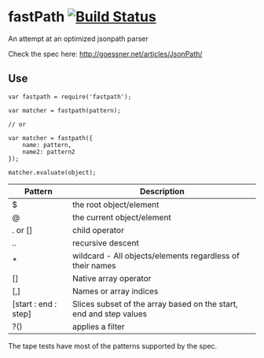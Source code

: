 fastPath [![Build Status](https://travis-ci.org/pvenkatakrishnan/fastPath.svg)](https://travis-ci.org/pvenkatakrishnan/fastPath)
==========

An attempt at an optimized jsonpath parser

Check the spec here: http://goessner.net/articles/JsonPath/

Use
---

```
var fastpath = require('fastpath');

var matcher = fastpath(pattern);

// or

var matcher = fastpath({
    name: pattern,
    name2: pattern2
});

matcher.evaluate(object);
```

|  Pattern |  Description |
|---|---|
|  $ |  the root object/element |
|  @ |  the current object/element |
|  . or [] | child operator  |
|  .. | recursive descent |
| * | wildcard - All objects/elements regardless of their names |
| [] | Native array operator |
| [,] | Names or array indices |
| [start : end : step] | Slices subset of the array based on the start, end and step values |
| ?() | applies a filter |

The tape tests have most of the patterns supported by the spec.

